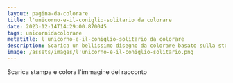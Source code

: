 ```yaml
---
layout: pagina-da-colorare
title: l'unicorno-e-il-coniglio-solitario da colorare
date: 2023-12-14T14:29:00.870045
tags: unicornidacolorare
metatitle: l'unicorno-e-il-coniglio-solitario da colorare
description: Scarica un bellissimo disegno da colorare basato sulla storia dell'unicorno e del coniglio
image: /assets/images/l'unicorno-e-il-coniglio-solitario.png
---
```

Scarica stampa e colora l'immagine del racconto
        